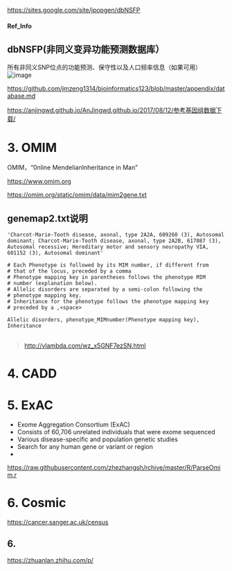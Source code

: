 https://sites.google.com/site/jpopgen/dbNSFP



#### Ref_Info

## dbNSFP(非同义变异功能预测数据库）
所有非同义SNP位点的功能预测、保守性以及人口频率信息（如果可用）
![image](https://github.com/xiucz/pics/blob/master/dbNSFP.png?raw=true)

https://github.com/jmzeng1314/bioinformatics123/blob/master/appendix/database.md

https://anjingwd.github.io/AnJingwd.github.io/2017/08/12/参考基因组数据下载/


# 3. OMIM
OMIM，“0nline MendelianInheritance in Man”

https://www.omim.org

https://omim.org/static/omim/data/mim2gene.txt



## genemap2.txt说明
```
'Charcot-Marie-Tooth disease, axonal, type 2A2A, 609260 (3), Autosomal dominant; Charcot-Marie-Tooth disease, axonal, type 2A2B, 617087 (3), Autosomal recessive; Hereditary motor and sensory neuropathy VIA, 601152 (3), Autosomal dominant'

# Each Phenotype is followed by its MIM number, if different from
# that of the locus, preceded by a comma
# Phenotype mapping key in parentheses follows the phenotype MIM
# number (explanation below).
# Allelic disorders are separated by a semi-colon following the
# phenotype mapping key.
# Inheritance for the phenotype follows the phenotype mapping key
# preceded by a ,<space>
```
```
Allelic disorders, phenotype_MIMnumber(Phenotype mapping key), Inheritance
```
##


> http://vlambda.com/wz_x5GNF7ezSN.html

# 4. CADD

# 5. ExAC
+ Exome Aggregation Consortium (ExAC)
+ Consists of 60,706 unrelated individuals that were exome sequenced
+ Various disease-specific and population genetic studies
+ Search for any human gene or variant or region
+ 

https://raw.githubusercontent.com/zhezhangsh/rchive/master/R/ParseOmim.r

# 6. Cosmic
https://cancer.sanger.ac.uk/census

## 6. 
https://zhuanlan.zhihu.com/p/

